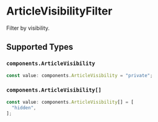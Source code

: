 # ArticleVisibilityFilter

Filter by visibility.


## Supported Types

### `components.ArticleVisibility`

```typescript
const value: components.ArticleVisibility = "private";
```

### `components.ArticleVisibility[]`

```typescript
const value: components.ArticleVisibility[] = [
  "hidden",
];
```

